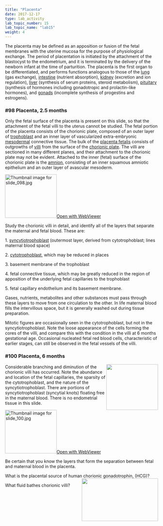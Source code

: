 ```yaml
---
title: "Placenta"
date: 2017-12-17
type: lab_activity
lab_topic_number: 15
lab_topic_name: "lab15"
weight: 4
---
```

<div class="entrybody">
						<p>The placenta may be defined as an apposition or fusion of the fetal membranes with the uterine mucosa for the purpose of physiological exchange.  The period of placentation is initiated by the attachment of the blastocyst to the endometrium, and it is terminated by the delivery of the newborn infant at the time of parturition. The placenta is the first organ to be differentiated, and performs functions analogous to those of the <u>lung</u> (gas exchange), <u>intestine</u> (nutrient absorption), <u>kidney</u> (excretion and ion regulation), <u>liver</u> (synthesis of serum proteins, steroid metabolism), <u>pituitary</u> (synthesis of hormones including gonadotropic and prolactin-like hormones), and <u>gonads</u> (incomplete synthesis of progestins and estrogens).</p>

<h3>#98 Placenta, 2.5 months</h3>

<p>Only the fetal surface of the placenta is present on this slide, so that the attachment of the fetal villi to the uterus cannot be studied. The fetal portion of the placenta consists of the chorionic plate, composed of an outer layer of <u>trophoblast</u> and an inner layer of vascularized extra-embryonic <u>mesodermal</u> connective tissue. The bulk of the <u>placenta fetalis</u> consists of outgrowths of <u>villi</u> from the surface of the <u>chorionic plate</u>. The villi are sectioned in many different planes, and their attachment to the chorionic plate may not be evident. Attached to the inner (fetal) surface of the chorionic plate is the <u>amnion</u>, consisting of an inner squamous amniotic epithelium and an outer layer of avascular mesoderm.</p>

<div class="thumbnail"> <a href="https://histologylab.ctl.columbia.edu/slides/slide98/" target="_blank"><img alt="Thumbnail image for slide_098.jpg" src="/assets/images/slide_098-thumb-170x143-1623.jpg" width="170" height="143" class="mt-image-left"></a><a href="https://histologylab.ctl.columbia.edu/slides/slide98/" target="_blank">Open with WebViewer</a></div>

<p>Study the chorionic villi in detail, and identify all of the layers that separate the maternal and fetal blood. These are:</p>

<p>1. <u>syncytiotrophoblast</u> (outermost layer, derived from cytotrophoblast; lines maternal blood space)</p>

<p>2. <u>cytotrophoblast</u>, which may be reduced in places</p>

<p>3. basement membrane of the trophoblast</p>

<p>4. fetal connective tissue, which may be greatly reduced in the region of apposition of the underlying fetal capillaries to the trophoblast</p>

<p>5. fetal capillary endothelium and its basement membrane.</p>

<p>Gases, nutrients, metabolites and other substances must pass through these layers to move from one circulation to the other. In life maternal blood fills the intervillous space, but it is generally washed out during tissue preparation.</p>

<p>Mitotic figures are occasionally seen in the cytotrophoblast, but not in the syncytiotrophoblast. Note the loose appearance of the cells forming the cores of the villi, and compare this with the condition in the villi at 6 months gestational age. Occasional nucleated fetal red blood cells, characteristic of earlier stages, can still be observed in the fetal vessels of the villi.</p>

<h3>#100 Placenta, 6 months</h3>

<p><img src="/assets/images/100%20placenta%20-%20chorionic%20villi.jpg" style="width:170px; height:150px; float:right;">Considerable branching and diminution of the chorionic villi has occurred. Note the abundance and location of the fetal capillaries, the sparsity of the cytotrophoblast, and the nature of the syncytiotrophoblast. There are portions of syncytiotrophoblast (syncytial knots) floating free in the maternal blood. There is no endometrial tissue in this slide. </p>

<div class="thumbnail"> <a href="https://histologylab.ctl.columbia.edu/slides/slide100/" target="_blank"><img alt="Thumbnail image for slide_100.jpg" src="/assets/images/slide_100-thumb-170x143-1626.jpg" width="170" height="143" class="mt-image-left"></a><a href="https://histologylab.ctl.columbia.edu/slides/slide100/" target="_blank">Open with WebViewer</a></div>

<p>Be certain that you know the layers that form the separation between fetal and maternal blood in the placenta. </p>


<p>What is the placental source of human chorionic gonadotrophin, (HCG)?<img src="/assets/images/98%20placenta%20-%20chorionic%20villi.jpg" style="width:251px; height:140px; float:right;"></p>

<p>What fluid bathes chorionic villi?</p>
						
						
</div>
